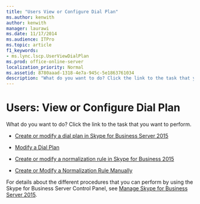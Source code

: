 ```yaml
---
title: "Users View or Configure Dial Plan"
ms.author: kenwith
author: kenwith
manager: laurawi
ms.date: 11/17/2014
ms.audience: ITPro
ms.topic: article
f1_keywords:
- ms.lync.lscp.UserViewDialPlan
ms.prod: office-online-server
localization_priority: Normal
ms.assetid: 8780aaad-1318-4e7a-945c-5e1863761034
description: "What do you want to do? Click the link to the task that you want to perform."
---
```


# Users: View or Configure Dial Plan
 
What do you want to do? Click the link to the task that you want to perform.
  
- [Create or modify a dial plan in Skype for Business Server 2015](../../deploy-1/deploy-enterprise-voice/dial-plans.md)
    
- [Modify a Dial Plan](http://technet.microsoft.com/library/a91f02df-cf60-40cf-82fe-e0342c118b91.aspx)
    
- [Create or modify a normalization rule in Skype for Business 2015](../../deploy-1/deploy-enterprise-voice/normalization-rules.md)
    
- [Create or Modify a Normalization Rule Manually](http://technet.microsoft.com/library/fc0335e6-8830-4cfb-8c64-6aeb98c0a992.aspx)
    
For details about the different procedures that you can perform by using the Skype for Business Server Control Panel, see [Manage Skype for Business Server 2015](../../manage/manage.md).

